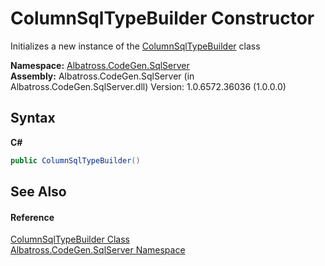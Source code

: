 # ColumnSqlTypeBuilder Constructor 
 

Initializes a new instance of the <a href="T_Albatross_CodeGen_SqlServer_ColumnSqlTypeBuilder.md">ColumnSqlTypeBuilder</a> class

**Namespace:**&nbsp;<a href="N_Albatross_CodeGen_SqlServer.md">Albatross.CodeGen.SqlServer</a><br />**Assembly:**&nbsp;Albatross.CodeGen.SqlServer (in Albatross.CodeGen.SqlServer.dll) Version: 1.0.6572.36036 (1.0.0.0)

## Syntax

**C#**<br />
``` C#
public ColumnSqlTypeBuilder()
```


## See Also


#### Reference
<a href="T_Albatross_CodeGen_SqlServer_ColumnSqlTypeBuilder.md">ColumnSqlTypeBuilder Class</a><br /><a href="N_Albatross_CodeGen_SqlServer.md">Albatross.CodeGen.SqlServer Namespace</a><br />